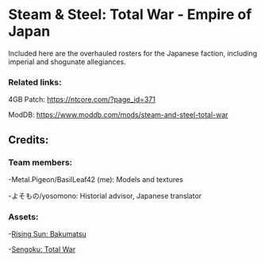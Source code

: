 # Steam & Steel: Total War - Empire of Japan

Included here are the overhauled rosters for the Japanese faction, including imperial and shogunate allegiances.

### Related links:

4GB Patch: https://ntcore.com/?page_id=371

ModDB: https://www.moddb.com/mods/steam-and-steel-total-war

## Credits:

### Team members:

-Metal.Pigeon/BasilLeaf42 (me): Models and textures

-よそもの/yosomono: Historial advisor, Japanese translator

### Assets:

-[Rising Sun: Bakumatsu](https://www.moddb.com/mods/rising-sun-bakumatsu)

-[Sengoku: Total War](https://www.moddb.com/mods/sengoku-total-war)
